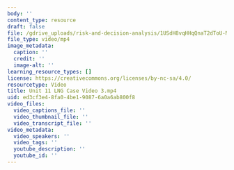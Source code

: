 ```yaml
---
body: ''
content_type: resource
draft: false
file: /gdrive_uploads/risk-and-decision-analysis/1USdH8vqHHqQnaT2dToU-MSI6KaBquBaw/unit-11-lng-case-video-3.mp4
file_type: video/mp4
image_metadata:
  caption: ''
  credit: ''
  image-alt: ''
learning_resource_types: []
license: https://creativecommons.org/licenses/by-nc-sa/4.0/
resourcetype: Video
title: Unit 11 LNG Case Video 3.mp4
uid: ed3cf3e4-8fa0-4be1-9087-6a0a6ab800f8
video_files:
  video_captions_file: ''
  video_thumbnail_file: ''
  video_transcript_file: ''
video_metadata:
  video_speakers: ''
  video_tags: ''
  youtube_description: ''
  youtube_id: ''
---
```

